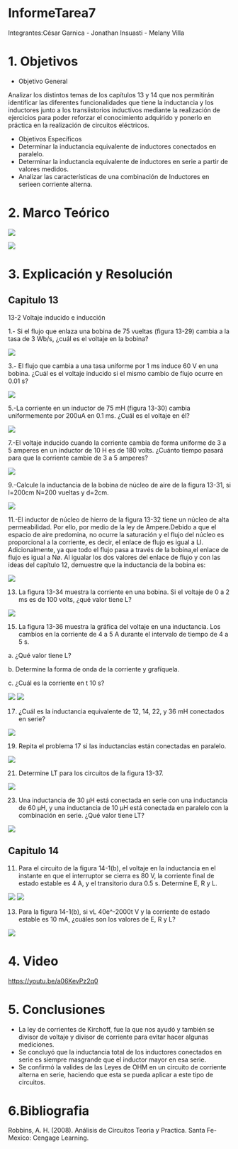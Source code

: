 # InformeTarea7

Integrantes:César Garnica  -  Jonathan Insuasti -  Melany Villa 

# 1. Objetivos
- Objetivo General
     
Analizar los distintos temas de los capítulos 13 y 14 que nos permitirán identificar las diferentes funcionalidades que tiene la inductancia y los inductores junto  a los transiistorios inductivos  mediante la realización de ejercicios para poder reforzar el conocimiento adquirido y ponerlo en práctica en la realización de circuitos eléctricos. 
            
 - Objetivos Específicos   
  - Determinar la inductancia equivalente de inductores conectados en paralelo.
  - Determinar la inductancia equivalente de inductores en serie a partir de valores medidos.
  - Analizar las características de una combinación de Inductores en serieen corriente alterna.
     
     
# 2. Marco Teórico

![](https://github.com/mjvilla1/ImagenesInforme7/blob/main/Inductancia.PNG)

![](https://github.com/mjvilla1/ImagenesInforme7/blob/main/Inductores.png)

# 3. Explicación y Resolución

## Capitulo 13

13-2 Voltaje inducido e inducción

1.- Si el flujo que enlaza una bobina de 75 vueltas (figura 13-29) cambia a la tasa de 3 Wb/s, ¿cuál es el voltaje en la bobina?

![](https://github.com/mjvilla1/ImagenesInforme7/blob/main/EJERCICIO%2013.1.PNG)

3.- El flujo que cambia a una tasa uniforme por 1 ms induce 60 V en una bobina. ¿Cuál es el voltaje inducido si el mismo cambio de flujo ocurre en 0.01 s?

![](https://github.com/mjvilla1/ImagenesInforme7/blob/main/Ejercicio%2013.3.PNG)

5.-La corriente en un inductor de 75 mH (figura 13-30) cambia uniformemente por 200uA en 0.1 ms. ¿Cuál es el voltaje en él?

![](https://github.com/mjvilla1/ImagenesInforme7/blob/main/Ejercicio%2013.5.PNG)

7.-El voltaje inducido cuando la corriente cambia de forma uniforme de 3 a 5 amperes en un inductor de 10 H es de 180 volts. ¿Cuánto tiempo pasará para que la corriente cambie de 3 a 5 amperes?

![](https://github.com/mjvilla1/ImagenesInforme7/blob/main/Ejercicio%2013.7.PNG)

9.-Calcule la inductancia de la bobina de núcleo de aire de la figura 13-31, si l=200cm N=200 vueltas y d=2cm.

![](https://github.com/mjvilla1/ImagenesInforme7/blob/main/Ejercicio%2013.9.PNG)

11.-El inductor de núcleo de hierro de la figura 13-32 tiene un núcleo de alta permeabilidad. Por ello, por medio de la ley de Ampere.Debido a que el espacio de aire predomina, no ocurre la saturación y el flujo del núcleo es proporcional a la corriente, es decir, el enlace de flujo es igual a LI. Adicionalmente, ya que todo el flujo pasa a través de la bobina,el enlace de flujo es igual a Nø. Al igualar los dos valores del enlace de flujo y con las ideas del capítulo 12, demuestre que la inductancia de la bobina es:

![](https://github.com/mjvilla1/ImagenesInforme7/blob/main/Ejercicio%2013.11.PNG)

13. La figura 13-34 muestra la corriente en una bobina. Si el voltaje de 0 a 2 ms
es de 100 volts, ¿qué valor tiene L?

![](https://github.com/mjvilla1/ImagenesInforme7/blob/main/Ejercicio%2013.13.PNG)

15. La figura 13-36 muestra la gráfica del voltaje en una inductancia. Los cambios en la corriente de 4 a 5 A durante el intervalo de tiempo de 4 a 5 s.

a. ¿Qué valor tiene L?

b. Determine la forma de onda de la corriente y grafíquela.

c. ¿Cuál es la corriente en t  10 s?

![](https://github.com/mjvilla1/ImagenesInforme7/blob/main/Ejercicio%2013.15.1.PNG)
![](https://github.com/mjvilla1/ImagenesInforme7/blob/main/Ejercicio%2013.15.2.PNG)

17. ¿Cuál es la inductancia equivalente de 12, 14, 22, y 36 mH conectados en
serie?

![](https://github.com/mjvilla1/ImagenesInforme7/blob/main/Ejercicio%2013.17.PNG)

19. Repita el problema 17 si las inductancias están conectadas en paralelo.

![](https://github.com/mjvilla1/ImagenesInforme7/blob/main/Ejercicio%2013.19.PNG)

21. Determine LT para los circuitos de la figura 13-37.

![](https://github.com/mjvilla1/ImagenesInforme7/blob/main/Ejercicio%2013.21.PNG)

23. Una inductancia de 30 μH está conectada en serie con una inductancia de 60
μH, y una inductancia de 10 μH está conectada en paralelo con la combinación en serie. ¿Qué valor tiene LT?

![](https://github.com/mjvilla1/ImagenesInforme7/blob/main/Ejercicio%2013.23.PNG)

## Capitulo 14

11. Para el circuito de la figura 14-1(b), el voltaje en la inductancia en el instante
en que el interruptor se cierra es 80 V, la corriente final de estado estable es
4 A, y el transitorio dura 0.5 s. Determine E, R y L.

![](https://github.com/mjvilla1/ImagenesInforme7/blob/main/Ejercicio%2014.11.PNG)
![](https://github.com/mjvilla1/ImagenesInforme7/blob/main/Ejercicio%2014.11.1.PNG)

13. Para la figura 14-1(b), si vL  40e^-2000t V y la corriente de estado estable es
10 mA, ¿cuáles son los valores de E, R y L?

![](https://github.com/mjvilla1/ImagenesInforme7/blob/main/Ejercicio%2014.13.PNG)

# 4. Video

https://youtu.be/a06KevPz2q0

# 5. Conclusiones

- La ley de corrientes de Kirchoff, fue la que nos ayudó y también se divisor de voltaje y divisor de corriente
para evitar hacer algunas mediciones.
- Se concluyó que la inductancia total de los inductores conectados en serie es siempre masgrande que el inductor mayor 
en esa serie.
- Se confirmó la valides de las Leyes de OHM en un circuito de corriente alterna en serie, haciendo que esta se pueda aplicar
 a este tipo de circuitos.

# 6.Bibliografia 

Robbins, A. H. (2008). Análisis de Circuitos Teoria y Practica. Santa Fe-Mexico: Cengage Learning.
